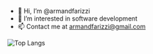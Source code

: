 - 👋 Hi, I’m @armandfarizzi
- 👀 I’m interested in software development
- 📫 Contact me at armandfarizzi@gmail.com

![Top Langs](https://github-readme-stats.vercel.app/api/top-langs/?username=armandfarizzi&layout=compact)
  
<!---
armandfarizzi/armandfarizzi is a ✨ special ✨ repository because its `README.md` (this file) appears on your GitHub profile.
You can click the Preview link to take a look at your changes.
--->
